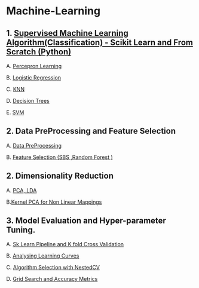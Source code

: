 # Machine-Learning

## 1. [Supervised Machine Learning Algorithm(Classification) - Scikit Learn and From Scratch (Python)](https://github.com/prajinkhadka/Machine-Learning/tree/master/Supervised%20Algorithms)

   A. [Percepron Learning](https://github.com/prajinkhadka/Machine-Learning/tree/master/Supervised%20Algorithms/percepron%20Algorithm) 
   
   B. [Logistic Regression](https://github.com/prajinkhadka/Machine-Learning/tree/master/Supervised%20Algorithms/Logistic%20Regression)
   
   C. [KNN](https://github.com/prajinkhadka/Machine-Learning/tree/master/Supervised%20Algorithms/K%20Nearest%20neighbor)
   
   D. [Decision Trees](https://github.com/prajinkhadka/Machine-Learning/tree/master/Supervised%20Algorithms/Decision%20Trees)
   
   E. [SVM](https://github.com/prajinkhadka/Machine-Learning/tree/master/Supervised%20Algorithms/Support%20Vector%20machines)

## 2. Data PreProcessing and Feature Selection 

   A. [Data PreProcessing](https://github.com/prajinkhadka/Machine-Learning/blob/master/Data%20Pre%20Processsing/Data%20PreProcessing.ipynb) 
   
 B.  [Feature Selection (SBS ,Random Forest )](https://github.com/prajinkhadka/Machine-Learning/blob/master/Data%20Pre%20Processsing/Feature%20Selection%20-%20SBS%20-%20Random%20Forest.ipynb) 
 
 
## 2. Dimensionality Reduction

  A. [PCA, LDA](https://github.com/prajinkhadka/Machine-Learning/blob/master/Dimensionality%20Reduction/PCA%20%2C%20LDA.ipynb)
  
  B.[Kernel PCA for Non Linear Mappings](https://github.com/prajinkhadka/Machine-Learning/blob/master/Dimensionality%20Reduction/%20Kernel%20PCA%20for%20Non%20Linear%20Mappings.ipynb)
  
  
  ## 3. Model Evaluation and Hyper-parameter Tuning.
  
   A. [Sk Learn Pipeline and K fold Cross Validation](https://github.com/prajinkhadka/Machine-Learning/blob/master/Model%20Evaluation%20and%20Hyper%20Parameter%20Tuning/SkLearn%20Pipeline%20and%20k-fold%20Cross_val.ipynb)
   
   B. [Analysing Learning Curves](https://github.com/prajinkhadka/Machine-Learning/blob/master/Model%20Evaluation%20and%20Hyper%20Parameter%20Tuning/Learning_curves.ipynb)
   
   C. [Algorithm Selection with NestedCV](https://github.com/prajinkhadka/Machine-Learning/blob/master/Model%20Evaluation%20and%20Hyper%20Parameter%20Tuning/Algorithm%20Selection%20with%20Nested%20CV.ipynb)
   
   D. [Grid Search and Accuracy Metrics](https://github.com/prajinkhadka/Machine-Learning/blob/master/Model%20Evaluation%20and%20Hyper%20Parameter%20Tuning/Grid%20Search%20and%20Accuracy%20Metrics.ipynb)
   
